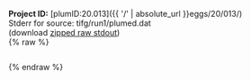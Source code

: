 **Project ID:** [plumID:20.013]({{ '/' | absolute_url }}eggs/20/013/)  
Stderr for source:  tifg/run1/plumed.dat   
(download [zipped raw stdout](plumed.dat.plumed.stdout.txt.zip))  
{% raw %}
<pre>
</pre>
{% endraw %}
